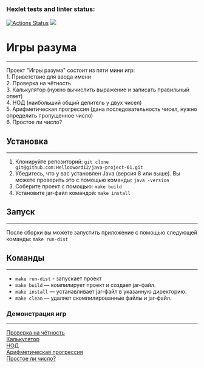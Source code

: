 ### Hexlet tests and linter status:
[![Actions Status](https://github.com/Hellooword12/java-project-61/actions/workflows/hexlet-check.yml/badge.svg)](https://github.com/Hellooword12/java-project-61/actions)
<a href="https://codeclimate.com/github/Hellooword12/java-project-61/maintainability"><img src="https://api.codeclimate.com/v1/badges/d3c16c3d8316084b753f/maintainability" /></a>

# Игры разума
___________________________________
Проект "Игры разума" состоит из пяти мини игр:
<br> 1. Приветствие для ввода имени
<br> 2. Проверка на чётность
<br> 3. Калькулятор (нужно вычислить выражение и записать правильный ответ)
<br> 4. НОД (наибольший общий делитель у двух чисел)
<br> 5. Арифметическая прогрессия (дана последовательность чисел, нужно определить пропущенное число)
<br> 6. Простое ли число? 

## Установка
___________________________________
1. Клонируйте репозиторий: `git clone git@github.com:Hellooword12/java-project-61.git`
2. Убедитесь, что у вас установлен Java (версия 8 или выше). Вы можете проверить это с помощью команды: `java -version`
3. Соберите проект с помощью: `make build`
4. Установите jar-файл командой: `make install`
## Запуск
___________________________________
После сборки вы можете запустить приложение с помощью следующей команды: `make run-dist`

## Команды
___________________________________
- `make run-dist` - запускает проект
- `make build` — компилирует проект и создает jar-файл.
- `make install` — устанавливает jar-файл в указанную директорию.
- `make clean` — удаляет скомпилированные файлы и jar-файл.

### Демонстрация игр
___________________________________
<a href="https://asciinema.org/a/BzIR5p8NRJWcnvSmPxeuwZ0ut">Проверка на чётность</a>
<br><a href="https://asciinema.org/a/r45vhGZQmsUikhQEAOVskjvMM">Калькулятор</a>
<br><a href="https://asciinema.org/a/qHibJvOPZMYTRnRQZxGoZOghB">НОД</a>
<br><a href="https://asciinema.org/a/LtlsjJJYaV3fY6CiYnfrPskm9">Арифметическая прогрессия</a>
<br><a href="https://asciinema.org/a/XUqQvksb7GUAJIksOn8Gt4VuO">Простое ли число?</a>

